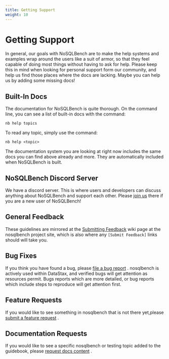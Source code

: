```yaml
---
title: Getting Support
weight: 10
---
```


# Getting Support

In general, our goals with NoSQLBench are to make the help systems and
examples wrap around the users like a suit of armor, so that they feel
capable of doing most things without having to ask for help. Please keep
this in mind when looking for personal support form our community, and
help us find those places where the docs are lacking. Maybe you can help
us by adding some missing docs!

## Built-In Docs

The documentation for NoSQLBench is quite thorough. On the command line,
you can see a list of built-in docs with the command:

    nb help topics

To read any topic, simply use the command:

    nb help <topic>

The documentation system you are looking at right now includes the same
docs you can find above already and more. They are automatically included
when NoSQLBench is built.

## NoSQLBench Discord Server

We have a discord server. This is where users and developers can discuss
anything about NoSQLBench and support each other.
Please [join us](https://discord.gg/dBHRakusMN) there if you are a new
user of NoSQLBench!

## General Feedback

These guidelines are mirrored at the
[Submitting Feedback](https://github.com/nosqlbench/nosqlbench/wiki/Submitting-Feedback)
wiki page at the nosqlbench project site, which is also where
any `[Submit Feedback]` links should will take you.

## Bug Fixes

If you think you have found a bug, please
[file a bug report](https://github.com/nosqlbench/nosqlbench/issues/new?labels=bug)
. nosqlbench is actively used within DataStax, and verified bugs will get
attention as resources permit. Bugs reports which are more detailed, or
bug reports which include steps to reproduce will get attention first.

## Feature Requests

If you would like to see something in nosqlbench that is not there
yet,please
[submit a feature request](https://github.com/nosqlbench/nosqlbench/issues/new?labels=feature)
.

## Documentation Requests

If you would like to see a specific nosqlbench or testing topic added to
the guidebook, please
[request docs content](https://github.com/nosqlbench/nosqlbench/issues/new?labels=docs)
.

